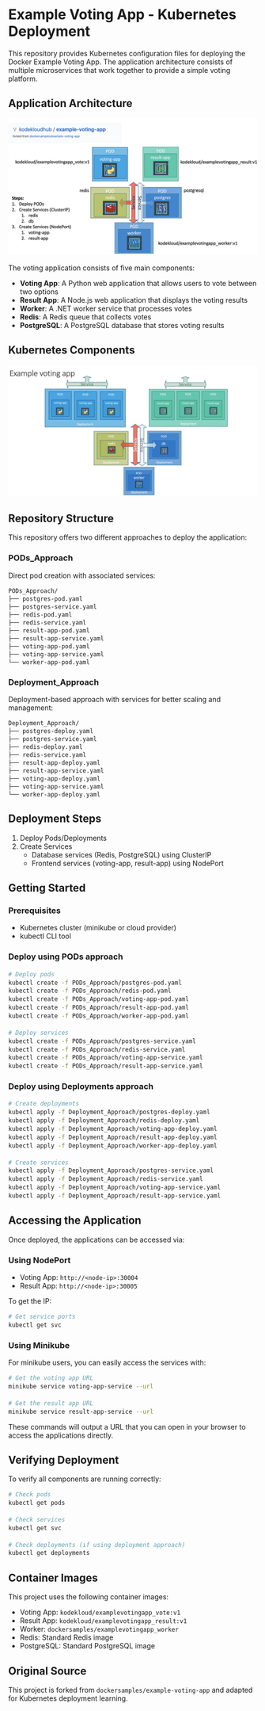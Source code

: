# Example Voting App - Kubernetes Deployment

This repository provides Kubernetes configuration files for deploying the Docker Example Voting App. The application architecture consists of multiple microservices that work together to provide a simple voting platform.

## Application Architecture

![Example Voting App Architecture](./images/v1.png)

The voting application consists of five main components:

- **Voting App**: A Python web application that allows users to vote between two options
- **Result App**: A Node.js web application that displays the voting results
- **Worker**: A .NET worker service that processes votes
- **Redis**: A Redis queue that collects votes
- **PostgreSQL**: A PostgreSQL database that stores voting results

## Kubernetes Components

![Voting App Kubernetes Components](./images/v2.png)

## Repository Structure

This repository offers two different approaches to deploy the application:

### PODs_Approach
Direct pod creation with associated services:
```
PODs_Approach/
├── postgres-pod.yaml
├── postgres-service.yaml
├── redis-pod.yaml
├── redis-service.yaml
├── result-app-pod.yaml
├── result-app-service.yaml
├── voting-app-pod.yaml
├── voting-app-service.yaml
└── worker-app-pod.yaml
```

### Deployment_Approach
Deployment-based approach with services for better scaling and management:
```
Deployment_Approach/
├── postgres-deploy.yaml
├── postgres-service.yaml
├── redis-deploy.yaml
├── redis-service.yaml
├── result-app-deploy.yaml
├── result-app-service.yaml
├── voting-app-deploy.yaml
├── voting-app-service.yaml
└── worker-app-deploy.yaml
```

## Deployment Steps

1. Deploy Pods/Deployments
2. Create Services
   - Database services (Redis, PostgreSQL) using ClusterIP
   - Frontend services (voting-app, result-app) using NodePort

## Getting Started

### Prerequisites
- Kubernetes cluster (minikube or cloud provider)
- kubectl CLI tool

### Deploy using PODs approach
```bash
# Deploy pods
kubectl create -f PODs_Approach/postgres-pod.yaml
kubectl create -f PODs_Approach/redis-pod.yaml 
kubectl create -f PODs_Approach/voting-app-pod.yaml
kubectl create -f PODs_Approach/result-app-pod.yaml
kubectl create -f PODs_Approach/worker-app-pod.yaml

# Deploy services
kubectl create -f PODs_Approach/postgres-service.yaml
kubectl create -f PODs_Approach/redis-service.yaml
kubectl create -f PODs_Approach/voting-app-service.yaml
kubectl create -f PODs_Approach/result-app-service.yaml
```

### Deploy using Deployments approach
```bash
# Create deployments
kubectl apply -f Deployment_Approach/postgres-deploy.yaml
kubectl apply -f Deployment_Approach/redis-deploy.yaml
kubectl apply -f Deployment_Approach/voting-app-deploy.yaml
kubectl apply -f Deployment_Approach/result-app-deploy.yaml
kubectl apply -f Deployment_Approach/worker-app-deploy.yaml

# Create services
kubectl apply -f Deployment_Approach/postgres-service.yaml
kubectl apply -f Deployment_Approach/redis-service.yaml
kubectl apply -f Deployment_Approach/voting-app-service.yaml
kubectl apply -f Deployment_Approach/result-app-service.yaml
```

## Accessing the Application

Once deployed, the applications can be accessed via:

### Using NodePort
- Voting App: `http://<node-ip>:30004`
- Result App: `http://<node-ip>:30005`

To get the IP:
```bash
# Get service ports
kubectl get svc
```

### Using Minikube
For minikube users, you can easily access the services with:
```bash
# Get the voting app URL
minikube service voting-app-service --url

# Get the result app URL
minikube service result-app-service --url
```

These commands will output a URL that you can open in your browser to access the applications directly.

## Verifying Deployment
To verify all components are running correctly:
```bash
# Check pods
kubectl get pods

# Check services
kubectl get svc

# Check deployments (if using deployment approach)
kubectl get deployments
```

## Container Images

This project uses the following container images:
- Voting App: `kodekloud/examplevotingapp_vote:v1`
- Result App: `kodekloud/examplevotingapp_result:v1`
- Worker: `dockersamples/examplevotingapp_worker`
- Redis: Standard Redis image
- PostgreSQL: Standard PostgreSQL image

## Original Source
This project is forked from `dockersamples/example-voting-app` and adapted for Kubernetes deployment learning.
